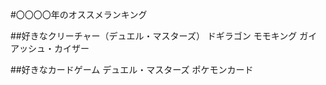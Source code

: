 #〇〇〇〇年のオススメランキング


##好きなクリーチャー（デュエル・マスターズ）
ドギラゴン
モモキング
ガイアッシュ・カイザー

##好きなカードゲーム
デュエル・マスターズ
ポケモンカード

